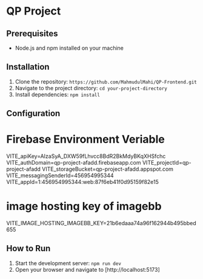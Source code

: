 # QP Project 


## Prerequisites

- Node.js and npm  installed on your machine

## Installation

1. Clone the repository: `https://github.com/MahmudulMahi/QP-Frontend.git`
2. Navigate to the project directory: `cd your-project-directory`
3. Install dependencies: `npm install` 

## Configuration
  # Firebase Environment Veriable
  VITE_apiKey=AIzaSyA_DXW59fLhvcc8BdR2BkMdyBKqXHSfchc
  VITE_authDomain=qp-project-afadd.firebaseapp.com
  VITE_projectId=qp-project-afadd
  VITE_storageBucket=qp-project-afadd.appspot.com
  VITE_messagingSenderId=456954995344
  VITE_appId=1:456954995344:web:87f6eb41f0d95159f82e15
  # image hosting key of imagebb
  VITE_IMAGE_HOSTING_IMAGEBB_KEY=21b6edaaa74a96f162944b495bbed655

## How to Run

1. Start the development server: `npm run dev` 
2. Open your browser and navigate to [http://localhost:5173]